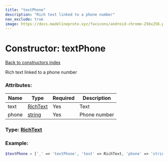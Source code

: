 ```yaml
---
title: "textPhone"
description: "Rich text linked to a phone number"
nav_exclude: true
image: https://docs.madelineproto.xyz/favicons/android-chrome-256x256.png
---
```

# Constructor: textPhone  
[Back to constructors index](index.md)



Rich text linked to a phone number

### Attributes:

| Name     |    Type       | Required | Description |
|----------|---------------|----------|-------------|
|text|[RichText](../types/RichText.md) | Yes|Text|
|phone|[string](../types/string.md) | Yes|Phone number|



### Type: [RichText](../types/RichText.md)


### Example:

```php
$textPhone = ['_' => 'textPhone', 'text' => RichText, 'phone' => 'string'];
```  
